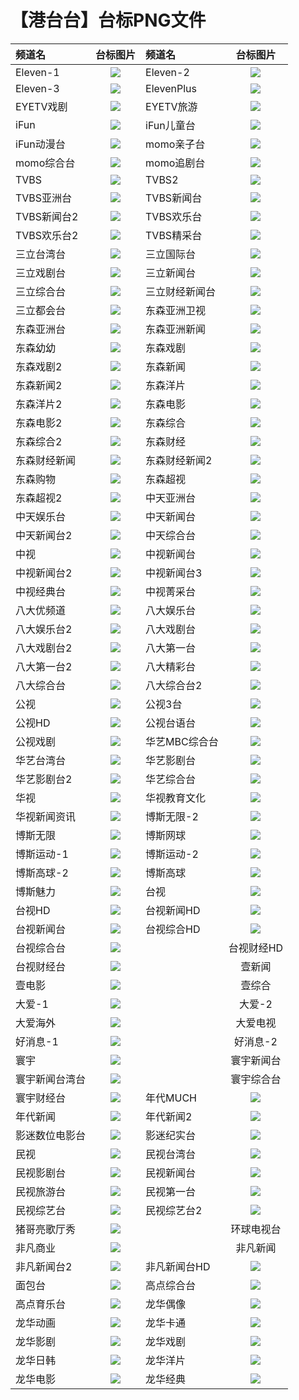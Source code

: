 # 【港台台】台标PNG文件
|频道名|台标图片|频道名|台标图片|
|:---|:---:|:---|:---:|
|Eleven-1|<img src="https://github.com/xiaolvdouya/TV-LOGO/blob/main/%E5%8F%B0%E6%B9%BE%E4%B8%80/com/xiaolvdouya/TV-LOGO/blob/main/%E5%8F%B0%E6%B9%BE%E4%B8%80/">|Eleven-2|<img src="https://github.com/xiaolvdouya/TV-LOGO/blob/main/%E5%8F%B0%E6%B9%BE%E4%B8%80/Eleven-2.png">|
|Eleven-3|<img src="https://github.com/xiaolvdouya/TV-LOGO/blob/main/%E5%8F%B0%E6%B9%BE%E4%B8%80/Eleven-3.png">|ElevenPlus|<img src="https://github.com/xiaolvdouya/TV-LOGO/blob/main/%E5%8F%B0%E6%B9%BE%E4%B8%80/ElevenPlus.png">|
|EYETV戏剧|<img src="https://github.com/xiaolvdouya/TV-LOGO/blob/main/%E5%8F%B0%E6%B9%BE%E4%B8%80/EYETV戏剧.png">|EYETV旅游|<img src="https://github.com/xiaolvdouya/TV-LOGO/blob/main/%E5%8F%B0%E6%B9%BE%E4%B8%80/EYETV旅游.png">|
|iFun|<img src="https://github.com/xiaolvdouya/TV-LOGO/blob/main/%E5%8F%B0%E6%B9%BE%E4%B8%80/iFun.png">|iFun儿童台|<img src="https://github.com/xiaolvdouya/TV-LOGO/blob/main/%E5%8F%B0%E6%B9%BE%E4%B8%80/iFun儿童台.png">|
|iFun动漫台|<img src="https://github.com/xiaolvdouya/TV-LOGO/blob/main/%E5%8F%B0%E6%B9%BE%E4%B8%80/iFun动漫台.png">|momo亲子台|<img src="https://github.com/xiaolvdouya/TV-LOGO/blob/main/%E5%8F%B0%E6%B9%BE%E4%B8%80/momo亲子台.png">|
|momo综合台|<img src="https://github.com/xiaolvdouya/TV-LOGO/blob/main/%E5%8F%B0%E6%B9%BE%E4%B8%80/momo综合台.png">|momo追剧台|<img src="https://github.com/xiaolvdouya/TV-LOGO/blob/main/%E5%8F%B0%E6%B9%BE%E4%B8%80/momo追剧台.png">|
|TVBS|<img src="https://github.com/xiaolvdouya/TV-LOGO/blob/main/%E5%8F%B0%E6%B9%BE%E4%B8%80/TVBS.png">|TVBS2|<img src="https://github.com/xiaolvdouya/TV-LOGO/blob/main/%E5%8F%B0%E6%B9%BE%E4%B8%80/TVBS2.png">|
|TVBS亚洲台|<img src="https://github.com/xiaolvdouya/TV-LOGO/blob/main/%E5%8F%B0%E6%B9%BE%E4%B8%80/TVBS亚洲台.png">|TVBS新闻台|<img src="https://github.com/xiaolvdouya/TV-LOGO/blob/main/%E5%8F%B0%E6%B9%BE%E4%B8%80/TVBS新闻台.png">|
|TVBS新闻台2|<img src="https://github.com/xiaolvdouya/TV-LOGO/blob/main/%E5%8F%B0%E6%B9%BE%E4%B8%80/TVBS新闻台2.png">|TVBS欢乐台|<img src="https://github.com/xiaolvdouya/TV-LOGO/blob/main/%E5%8F%B0%E6%B9%BE%E4%B8%80/TVBS欢乐台.png">|
|TVBS欢乐台2|<img src="https://github.com/xiaolvdouya/TV-LOGO/blob/main/%E5%8F%B0%E6%B9%BE%E4%B8%80/TVBS欢乐台2.png">|TVBS精采台|<img src="https://github.com/xiaolvdouya/TV-LOGO/blob/main/%E5%8F%B0%E6%B9%BE%E4%B8%80/TVBS精采台.png">|
|三立台湾台|<img src="https://github.com/xiaolvdouya/TV-LOGO/blob/main/%E5%8F%B0%E6%B9%BE%E4%B8%80/三立台湾台.png">|三立国际台|<img src="https://github.com/xiaolvdouya/TV-LOGO/blob/main/%E5%8F%B0%E6%B9%BE%E4%B8%80/三立国际台.png">|
|三立戏剧台|<img src="https://github.com/xiaolvdouya/TV-LOGO/blob/main/%E5%8F%B0%E6%B9%BE%E4%B8%80/三立戏剧台.png">|三立新闻台|<img src="https://github.com/xiaolvdouya/TV-LOGO/blob/main/%E5%8F%B0%E6%B9%BE%E4%B8%80/三立新闻台.png">|
|三立综合台|<img src="https://github.com/xiaolvdouya/TV-LOGO/blob/main/%E5%8F%B0%E6%B9%BE%E4%B8%80/三立综合台.png">|三立财经新闻台|<img src="https://github.com/xiaolvdouya/TV-LOGO/blob/main/%E5%8F%B0%E6%B9%BE%E4%B8%80/三立财经新闻台.png">|
|三立都会台|<img src="https://github.com/xiaolvdouya/TV-LOGO/blob/main/%E5%8F%B0%E6%B9%BE%E4%B8%80/三立都会台.png">|东森亚洲卫视|<img src="https://github.com/xiaolvdouya/TV-LOGO/blob/main/%E5%8F%B0%E6%B9%BE%E4%B8%80/东森亚洲卫视.png">|
|东森亚洲台|<img src="https://github.com/xiaolvdouya/TV-LOGO/blob/main/%E5%8F%B0%E6%B9%BE%E4%B8%80/东森亚洲台.png">|东森亚洲新闻|<img src="https://github.com/xiaolvdouya/TV-LOGO/blob/main/%E5%8F%B0%E6%B9%BE%E4%B8%80/东森亚洲新闻.png">|
|东森幼幼|<img src="https://github.com/xiaolvdouya/TV-LOGO/blob/main/%E5%8F%B0%E6%B9%BE%E4%B8%80/东森幼幼.png">|东森戏剧|<img src="https://github.com/xiaolvdouya/TV-LOGO/blob/main/%E5%8F%B0%E6%B9%BE%E4%B8%80/东森戏剧.png">|
|东森戏剧2|<img src="https://github.com/xiaolvdouya/TV-LOGO/blob/main/%E5%8F%B0%E6%B9%BE%E4%B8%80/东森戏剧2.png">|东森新闻|<img src="https://github.com/xiaolvdouya/TV-LOGO/blob/main/%E5%8F%B0%E6%B9%BE%E4%B8%80/东森新闻.png">|
|东森新闻2|<img src="https://github.com/xiaolvdouya/TV-LOGO/blob/main/%E5%8F%B0%E6%B9%BE%E4%B8%80/东森新闻2.png">|东森洋片|<img src="https://github.com/xiaolvdouya/TV-LOGO/blob/main/%E5%8F%B0%E6%B9%BE%E4%B8%80/东森洋片.png">|
|东森洋片2|<img src="https://github.com/xiaolvdouya/TV-LOGO/blob/main/%E5%8F%B0%E6%B9%BE%E4%B8%80/东森洋片2.png">|东森电影|<img src="https://github.com/xiaolvdouya/TV-LOGO/blob/main/%E5%8F%B0%E6%B9%BE%E4%B8%80/东森电影.png">|
|东森电影2|<img src="https://github.com/xiaolvdouya/TV-LOGO/blob/main/%E5%8F%B0%E6%B9%BE%E4%B8%80/东森电影2.png">|东森综合|<img src="https://github.com/xiaolvdouya/TV-LOGO/blob/main/%E5%8F%B0%E6%B9%BE%E4%B8%80/东森综合.png">|
|东森综合2|<img src="https://github.com/xiaolvdouya/TV-LOGO/blob/main/%E5%8F%B0%E6%B9%BE%E4%B8%80/东森综合2.png">|东森财经|<img src="https://github.com/xiaolvdouya/TV-LOGO/blob/main/%E5%8F%B0%E6%B9%BE%E4%B8%80/东森财经.png">|
|东森财经新闻|<img src="https://github.com/xiaolvdouya/TV-LOGO/blob/main/%E5%8F%B0%E6%B9%BE%E4%B8%80/东森财经新闻.png">|东森财经新闻2|<img src="https://github.com/xiaolvdouya/TV-LOGO/blob/main/%E5%8F%B0%E6%B9%BE%E4%B8%80/东森财经新闻2.png">|
|东森购物|<img src="https://github.com/xiaolvdouya/TV-LOGO/blob/main/%E5%8F%B0%E6%B9%BE%E4%B8%80/东森购物.png">|东森超视|<img src="https://github.com/xiaolvdouya/TV-LOGO/blob/main/%E5%8F%B0%E6%B9%BE%E4%B8%80/东森超视.png">|
|东森超视2|<img src="https://github.com/xiaolvdouya/TV-LOGO/blob/main/%E5%8F%B0%E6%B9%BE%E4%B8%80/东森超视2.png">|中天亚洲台|<img src="https://github.com/xiaolvdouya/TV-LOGO/blob/main/%E5%8F%B0%E6%B9%BE%E4%B8%80/中天亚洲台.png">|
|中天娱乐台|<img src="https://github.com/xiaolvdouya/TV-LOGO/blob/main/%E5%8F%B0%E6%B9%BE%E4%B8%80/中天娱乐台.png">|中天新闻台|<img src="https://github.com/xiaolvdouya/TV-LOGO/blob/main/%E5%8F%B0%E6%B9%BE%E4%B8%80/中天新闻台.png">|
|中天新闻台2|<img src="https://github.com/xiaolvdouya/TV-LOGO/blob/main/%E5%8F%B0%E6%B9%BE%E4%B8%80/中天新闻台2.png">|中天综合台|<img src="https://github.com/xiaolvdouya/TV-LOGO/blob/main/%E5%8F%B0%E6%B9%BE%E4%B8%80/中天综合台.png">|
|中视|<img src="https://github.com/xiaolvdouya/TV-LOGO/blob/main/%E5%8F%B0%E6%B9%BE%E4%B8%80/中视.png">|中视新闻台|<img src="https://github.com/xiaolvdouya/TV-LOGO/blob/main/%E5%8F%B0%E6%B9%BE%E4%B8%80/中视新闻台.png">|
|中视新闻台2|<img src="https://github.com/xiaolvdouya/TV-LOGO/blob/main/%E5%8F%B0%E6%B9%BE%E4%B8%80/中视新闻台2.png">|中视新闻台3|<img src="https://github.com/xiaolvdouya/TV-LOGO/blob/main/%E5%8F%B0%E6%B9%BE%E4%B8%80/中视新闻台3.png">|
|中视经典台|<img src="https://github.com/xiaolvdouya/TV-LOGO/blob/main/%E5%8F%B0%E6%B9%BE%E4%B8%80/中视经典台.png">|中视菁采台|<img src="https://github.com/xiaolvdouya/TV-LOGO/blob/main/%E5%8F%B0%E6%B9%BE%E4%B8%80/中视菁采台.png">|
|八大优频道|<img src="https://github.com/xiaolvdouya/TV-LOGO/blob/main/%E5%8F%B0%E6%B9%BE%E4%B8%80/八大优频道.png">|八大娱乐台|<img src="https://github.com/xiaolvdouya/TV-LOGO/blob/main/%E5%8F%B0%E6%B9%BE%E4%B8%80/八大娱乐台.png">|
|八大娱乐台2|<img src="https://github.com/xiaolvdouya/TV-LOGO/blob/main/%E5%8F%B0%E6%B9%BE%E4%B8%80/八大娱乐台2.png">|八大戏剧台|<img src="https://github.com/xiaolvdouya/TV-LOGO/blob/main/%E5%8F%B0%E6%B9%BE%E4%B8%80/八大戏剧台.png">|
|八大戏剧台2|<img src="https://github.com/xiaolvdouya/TV-LOGO/blob/main/%E5%8F%B0%E6%B9%BE%E4%B8%80/八大戏剧台2.png">|八大第一台|<img src="https://github.com/xiaolvdouya/TV-LOGO/blob/main/%E5%8F%B0%E6%B9%BE%E4%B8%80/八大第一台.png">|
|八大第一台2|<img src="https://github.com/xiaolvdouya/TV-LOGO/blob/main/%E5%8F%B0%E6%B9%BE%E4%B8%80/八大第一台2.png">|八大精彩台|<img src="https://github.com/xiaolvdouya/TV-LOGO/blob/main/%E5%8F%B0%E6%B9%BE%E4%B8%80/八大精彩台.png">|
|八大综合台|<img src="https://github.com/xiaolvdouya/TV-LOGO/blob/main/%E5%8F%B0%E6%B9%BE%E4%B8%80/八大综合台.png">|八大综合台2|<img src="https://github.com/xiaolvdouya/TV-LOGO/blob/main/%E5%8F%B0%E6%B9%BE%E4%B8%80/八大综合台2.png">|
|公视|<img src="https://github.com/xiaolvdouya/TV-LOGO/blob/main/%E5%8F%B0%E6%B9%BE%E4%B8%80/公视.png">|公视3台|<img src="https://github.com/xiaolvdouya/TV-LOGO/blob/main/%E5%8F%B0%E6%B9%BE%E4%B8%80/公视3台.png">|
|公视HD|<img src="https://github.com/xiaolvdouya/TV-LOGO/blob/main/%E5%8F%B0%E6%B9%BE%E4%B8%80/公视HD.png">|公视台语台|<img src="https://github.com/xiaolvdouya/TV-LOGO/blob/main/%E5%8F%B0%E6%B9%BE%E4%B8%80/公视台语台.png">|
|公视戏剧|<img src="https://github.com/xiaolvdouya/TV-LOGO/blob/main/%E5%8F%B0%E6%B9%BE%E4%B8%80/公视戏剧.png">|华艺MBC综合台|<img src="https://github.com/xiaolvdouya/TV-LOGO/blob/main/%E5%8F%B0%E6%B9%BE%E4%B8%80/华艺MBC综合台.png">|
|华艺台湾台|<img src="https://github.com/xiaolvdouya/TV-LOGO/blob/main/%E5%8F%B0%E6%B9%BE%E4%B8%80/华艺台湾台.png">|华艺影剧台|<img src="https://github.com/xiaolvdouya/TV-LOGO/blob/main/%E5%8F%B0%E6%B9%BE%E4%B8%80/华艺影剧台.png">|
|华艺影剧台2|<img src="https://github.com/xiaolvdouya/TV-LOGO/blob/main/%E5%8F%B0%E6%B9%BE%E4%B8%80/华艺影剧台2.png">|华艺综合台|<img src="https://github.com/xiaolvdouya/TV-LOGO/blob/main/%E5%8F%B0%E6%B9%BE%E4%B8%80/华艺综合台.png">|
|华视|<img src="https://github.com/xiaolvdouya/TV-LOGO/blob/main/%E5%8F%B0%E6%B9%BE%E4%B8%80/华视.png">|华视教育文化|<img src="https://github.com/xiaolvdouya/TV-LOGO/blob/main/%E5%8F%B0%E6%B9%BE%E4%B8%80/华视教育文化.png">|
|华视新闻资讯|<img src="https://github.com/xiaolvdouya/TV-LOGO/blob/main/%E5%8F%B0%E6%B9%BE%E4%B8%80/华视新闻资讯.png">|博斯无限-2|<img src="https://github.com/xiaolvdouya/TV-LOGO/blob/main/%E5%8F%B0%E6%B9%BE%E4%B8%80/博斯无限-2.png">|
|博斯无限|<img src="https://github.com/xiaolvdouya/TV-LOGO/blob/main/%E5%8F%B0%E6%B9%BE%E4%B8%80/博斯无限.png">|博斯网球|<img src="https://github.com/xiaolvdouya/TV-LOGO/blob/main/%E5%8F%B0%E6%B9%BE%E4%B8%80/博斯网球.png">|
|博斯运动-1|<img src="https://github.com/xiaolvdouya/TV-LOGO/blob/main/%E5%8F%B0%E6%B9%BE%E4%B8%80/博斯运动-1.png">|博斯运动-2|<img src="https://github.com/xiaolvdouya/TV-LOGO/blob/main/%E5%8F%B0%E6%B9%BE%E4%B8%80/博斯运动-2.png">|
|博斯高球-2|<img src="https://github.com/xiaolvdouya/TV-LOGO/blob/main/%E5%8F%B0%E6%B9%BE%E4%B8%80/博斯高球-2.png">|博斯高球|<img src="https://github.com/xiaolvdouya/TV-LOGO/blob/main/%E5%8F%B0%E6%B9%BE%E4%B8%80/博斯高球.png">|
|博斯魅力|<img src="https://github.com/xiaolvdouya/TV-LOGO/blob/main/%E5%8F%B0%E6%B9%BE%E4%B8%80/博斯魅力.png">|台视|<img src="https://github.com/xiaolvdouya/TV-LOGO/blob/main/%E5%8F%B0%E6%B9%BE%E4%B8%80/台视.png">|
|台视HD|<img src="https://github.com/xiaolvdouya/TV-LOGO/blob/main/%E5%8F%B0%E6%B9%BE%E4%B8%80/台视HD.png">|台视新闻HD|<img src="https://github.com/xiaolvdouya/TV-LOGO/blob/main/%E5%8F%B0%E6%B9%BE%E4%B8%80/台视新闻HD.png">|
|台视新闻台|<img src="https://github.com/xiaolvdouya/TV-LOGO/blob/main/%E5%8F%B0%E6%B9%BE%E4%B8%80/台视新闻台.png">|台视综合HD|<img src="https://github.com/xiaolvdouya/TV-LOGO/blob/main/%E5%8F%B0%E6%B9%BE%E4%B8%80/台视综合HD.png">|
|台视综合台|<img src="https://github.com/xiaolvdouya/TV-LOGO/blob/main/%E5%8F%B0%E6%B9%BE%E4%B8%80/台视综合台.png">||台视财经HD|<img src="https://github.com/xiaolvdouya/TV-LOGO/blob/main/%E5%8F%B0%E6%B9%BE%E4%B8%80/台视财经HD.png">
|台视财经台|<img src="https://github.com/xiaolvdouya/TV-LOGO/blob/main/%E5%8F%B0%E6%B9%BE%E4%B8%80/台视财经台.png">||壹新闻|<img src="https://github.com/xiaolvdouya/TV-LOGO/blob/main/%E5%8F%B0%E6%B9%BE%E4%B8%80/壹新闻.png">
|壹电影|<img src="https://github.com/xiaolvdouya/TV-LOGO/blob/main/%E5%8F%B0%E6%B9%BE%E4%B8%80/壹电影.png">||壹综合|<img src="https://github.com/xiaolvdouya/TV-LOGO/blob/main/%E5%8F%B0%E6%B9%BE%E4%B8%80/壹综合.png">
|大爱-1|<img src="https://github.com/xiaolvdouya/TV-LOGO/blob/main/%E5%8F%B0%E6%B9%BE%E4%B8%80/大爱-1.png">||大爱-2|<img src="https://github.com/xiaolvdouya/TV-LOGO/blob/main/%E5%8F%B0%E6%B9%BE%E4%B8%80/大爱-2.png">
|大爱海外|<img src="https://github.com/xiaolvdouya/TV-LOGO/blob/main/%E5%8F%B0%E6%B9%BE%E4%B8%80/大爱海外.png">||大爱电视|<img src="https://github.com/xiaolvdouya/TV-LOGO/blob/main/%E5%8F%B0%E6%B9%BE%E4%B8%80/大爱电视.png">
|好消息-1|<img src="https://github.com/xiaolvdouya/TV-LOGO/blob/main/%E5%8F%B0%E6%B9%BE%E4%B8%80/好消息-1.png">||好消息-2|<img src="https://github.com/xiaolvdouya/TV-LOGO/blob/main/%E5%8F%B0%E6%B9%BE%E4%B8%80/好消息-2.png">
|寰宇|<img src="https://github.com/xiaolvdouya/TV-LOGO/blob/main/%E5%8F%B0%E6%B9%BE%E4%B8%80/寰宇.png">||寰宇新闻台|<img src="https://github.com/xiaolvdouya/TV-LOGO/blob/main/%E5%8F%B0%E6%B9%BE%E4%B8%80/寰宇新闻台.png">
|寰宇新闻台湾台|<img src="https://github.com/xiaolvdouya/TV-LOGO/blob/main/%E5%8F%B0%E6%B9%BE%E4%B8%80/寰宇新闻台湾台.png">||寰宇综合台|<img src="https://github.com/xiaolvdouya/TV-LOGO/blob/main/%E5%8F%B0%E6%B9%BE%E4%B8%80/寰宇综合台.png">|
|寰宇财经台|<img src="https://github.com/xiaolvdouya/TV-LOGO/blob/main/%E5%8F%B0%E6%B9%BE%E4%B8%80/寰宇财经台.png">|年代MUCH|<img src="https://github.com/xiaolvdouya/TV-LOGO/blob/main/%E5%8F%B0%E6%B9%BE%E4%B8%80/年代MUCH.png">|
|年代新闻|<img src="https://github.com/xiaolvdouya/TV-LOGO/blob/main/%E5%8F%B0%E6%B9%BE%E4%B8%80/年代新闻.png">|年代新闻2|<img src="https://github.com/xiaolvdouya/TV-LOGO/blob/main/%E5%8F%B0%E6%B9%BE%E4%B8%80/年代新闻2.png">|
|影迷数位电影台|<img src="https://github.com/xiaolvdouya/TV-LOGO/blob/main/%E5%8F%B0%E6%B9%BE%E4%B8%80/影迷数位电影台.png">|影迷纪实台|<img src="https://github.com/xiaolvdouya/TV-LOGO/blob/main/%E5%8F%B0%E6%B9%BE%E4%B8%80/影迷纪实台.png">|
|民视|<img src="https://github.com/xiaolvdouya/TV-LOGO/blob/main/%E5%8F%B0%E6%B9%BE%E4%B8%80/民视.png">|民视台湾台|<img src="https://github.com/xiaolvdouya/TV-LOGO/blob/main/%E5%8F%B0%E6%B9%BE%E4%B8%80/民视台湾台.png">|
|民视影剧台|<img src="https://github.com/xiaolvdouya/TV-LOGO/blob/main/%E5%8F%B0%E6%B9%BE%E4%B8%80/民视影剧台.png">|民视新闻台|<img src="https://github.com/xiaolvdouya/TV-LOGO/blob/main/%E5%8F%B0%E6%B9%BE%E4%B8%80/民视新闻台.png">|
|民视旅游台|<img src="https://github.com/xiaolvdouya/TV-LOGO/blob/main/%E5%8F%B0%E6%B9%BE%E4%B8%80/民视旅游台.png">|民视第一台|<img src="https://github.com/xiaolvdouya/TV-LOGO/blob/main/%E5%8F%B0%E6%B9%BE%E4%B8%80/民视第一台.png">|
|民视综艺台|<img src="https://github.com/xiaolvdouya/TV-LOGO/blob/main/%E5%8F%B0%E6%B9%BE%E4%B8%80/民视综艺台.png">|民视综艺台2|<img src="https://github.com/xiaolvdouya/TV-LOGO/blob/main/%E5%8F%B0%E6%B9%BE%E4%B8%80/民视综艺台2.png">|
|猪哥亮歌厅秀|<img src="https://github.com/xiaolvdouya/TV-LOGO/blob/main/%E5%8F%B0%E6%B9%BE%E4%B8%80/猪哥亮歌厅秀.png">||环球电视台|<img src="https://github.com/xiaolvdouya/TV-LOGO/blob/main/%E5%8F%B0%E6%B9%BE%E4%B8%80/环球电视台.png">
|非凡商业|<img src="https://github.com/xiaolvdouya/TV-LOGO/blob/main/%E5%8F%B0%E6%B9%BE%E4%B8%80/非凡商业.png">||非凡新闻|<img src="https://github.com/xiaolvdouya/TV-LOGO/blob/main/%E5%8F%B0%E6%B9%BE%E4%B8%80/非凡新闻.png">|
|非凡新闻台2|<img src="https://github.com/xiaolvdouya/TV-LOGO/blob/main/%E5%8F%B0%E6%B9%BE%E4%B8%80/非凡新闻台2.png">|非凡新闻台HD|<img src="https://github.com/xiaolvdouya/TV-LOGO/blob/main/%E5%8F%B0%E6%B9%BE%E4%B8%80/非凡新闻台HD.png">|
|面包台|<img src="https://github.com/xiaolvdouya/TV-LOGO/blob/main/%E5%8F%B0%E6%B9%BE%E4%B8%80/面包台.png">|高点综合台|<img src="https://github.com/xiaolvdouya/TV-LOGO/blob/main/%E5%8F%B0%E6%B9%BE%E4%B8%80/高点综合台.png">|
|高点育乐台|<img src="https://github.com/xiaolvdouya/TV-LOGO/blob/main/%E5%8F%B0%E6%B9%BE%E4%B8%80/高点育乐台.png">|龙华偶像|<img src="https://github.com/xiaolvdouya/TV-LOGO/blob/main/%E5%8F%B0%E6%B9%BE%E4%B8%80/龙华偶像.png">|
|龙华动画|<img src="https://github.com/xiaolvdouya/TV-LOGO/blob/main/%E5%8F%B0%E6%B9%BE%E4%B8%80/龙华动画.png">|龙华卡通|<img src="https://github.com/xiaolvdouya/TV-LOGO/blob/main/%E5%8F%B0%E6%B9%BE%E4%B8%80/龙华卡通.png">|
|龙华影剧|<img src="https://github.com/xiaolvdouya/TV-LOGO/blob/main/%E5%8F%B0%E6%B9%BE%E4%B8%80/龙华影剧.png">|龙华戏剧|<img src="https://github.com/xiaolvdouya/TV-LOGO/blob/main/%E5%8F%B0%E6%B9%BE%E4%B8%80/龙华戏剧.png">|
|龙华日韩|<img src="https://github.com/xiaolvdouya/TV-LOGO/blob/main/%E5%8F%B0%E6%B9%BE%E4%B8%80/龙华日韩.png">|龙华洋片|<img src="https://github.com/xiaolvdouya/TV-LOGO/blob/main/%E5%8F%B0%E6%B9%BE%E4%B8%80/龙华洋片.png">|
|龙华电影|<img src="https://github.com/xiaolvdouya/TV-LOGO/blob/main/%E5%8F%B0%E6%B9%BE%E4%B8%80/龙华电影.png">|龙华经典|<img src="https://github.com/xiaolvdouya/TV-LOGO/blob/main/%E5%8F%B0%E6%B9%BE%E4%B8%80/龙华经典.png">|

